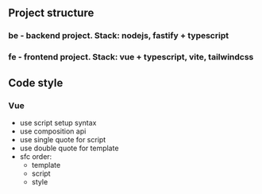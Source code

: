 ## Project structure

### be - backend project. Stack: nodejs, fastify + typescript

### fe - frontend project. Stack: vue + typescript, vite, tailwindcss

## Code style

### Vue
- use script setup syntax
- use composition api
- use single quote for script
- use double quote for template
- sfc order:
  - template
  - script
  - style
